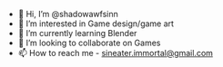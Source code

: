 - 👋 Hi, I’m @shadowawfsinn
- 👀 I’m interested in Game design/game art
- 🌱 I’m currently learning Blender
- 💞️ I’m looking to collaborate on Games 
- 📫 How to reach me - sineater.immortal@gmail.com

<!---
shadowawfsinn/shadowawfsinn is a ✨ special ✨ repository because its `README.md` (this file) appears on your GitHub profile.
You can click the Preview link to take a look at your changes.
--->
